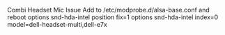 Combi Headset Mic Issue
Add to /etc/modprobe.d/alsa-base.conf and reboot
options snd-hda-intel position fix=1
options snd-hda-intel index=0 model=dell-headset-multi,dell-e7x
